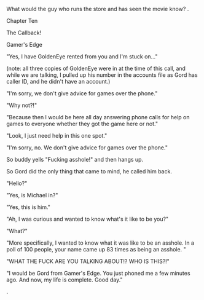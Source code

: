 
 

 

 

 

 

 

 

 

 

 




What would the guy who runs the store and has seen the movie know? .




 








Chapter Ten


The Callback!

<Ring>

Gamer's Edge

"Yes, I have GoldenEye rented from you and I'm stuck on…"

(note: all three copies of GoldenEye were in at the time of this call, and while we are talking, I pulled up his number in the accounts file as Gord has caller ID, and he didn't have an account.)

"I'm sorry, we don't give advice for games over the phone."

"Why not?!"

"Because then I would be here all day answering phone calls for help on games to everyone whether they got the game here or not."

"Look, I just need help in this one spot."

"I'm sorry, no.  We don't give advice for games over the phone."

So buddy yells "Fucking asshole!" and then hangs up.

So Gord did the only thing that came to mind, he called him back.

<ring>

"Hello?"

"Yes, is Michael in?"

"Yes, this is him."

"Ah, I was curious and wanted to know what's it like to be you?"

"What?"

"More specifically, I wanted to know what it was like to be an asshole.  In a poll of 100 people, your name came up 83 times as being an asshole. "

"WHAT THE FUCK ARE YOU TALKING ABOUT!?  WHO IS THIS?!"

"I would be Gord from Gamer's Edge.  You just phoned me a few minutes ago.  And now, my life is complete.  Good day."  

<click>


 

 
 
 
 
.


 

 

 
 